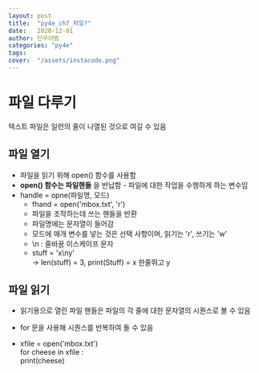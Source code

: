 ```yaml
---
layout: post
title:  "py4e_ch7_파일?"
date:   2020-12-01 
author: 단우아범
categories: "py4e"
tags:	
cover:  "/assets/instacode.png"
---
```


# 파일 다루기
 텍스트 파일은 일련의 줄이 나열된 것으로 여길 수 있음

## 파일 열기
  - 파일을 읽기 위해 open() 함수를 사용함
  - __open() 함수는 파일핸들__ 을 반납함 - 파일에 대한 작업을 수행하게 하는 변수임
  - handle = opne(파일명, 모드)
    - fhand = open('mbox.txt', 'r')
    - 파일을 조작하는데 쓰는 핸들을 반환
    - 파일명에는 문자열이 들어감
    - 모드에 매개 변수를 넣는 것은 선택 사항이며, 읽기는 'r', 쓰기는 'w'
    - \n : 줄바꿈 이스케이프 문자
    - stuff = 'x\ny'  
    → len(stuff) = 3, print(Stuff) = x 한줄뛰고 y  
  
## 파일 읽기
  - 읽기용으로 열린 파일 핸들은 파일의 각 줄에 대한 문자열의 시퀀스로 볼 수 있음
  - for 문을 사용해 시퀀스를 반복하여 돌 수 있음
  
  - xfile = open('mbox.txt')  
  for cheese in xfile :  
    print(cheese)
  
    
 
